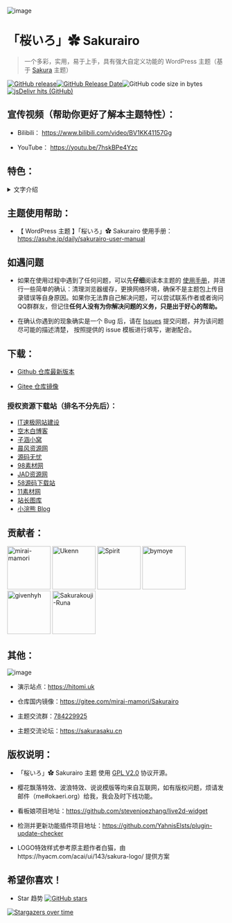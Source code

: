 ![image](https://cdn.jsdelivr.net/gh/Fuukei/Public_Repository/vision/readme/readme1.png)

<h1 align="left"> 「桜いろ」✿ Sakurairo </h1>

> 一个多彩，实用，易于上手，具有强大自定义功能的 WordPress 主题（基于 [Sakura](https://github.com/mashirozx/Sakura) 主题）

[![GitHub release](https://img.shields.io/github/v/release/mirai-mamori/Sakurairo.svg?style=for-the-badge&logo=appveyor)](https://github.com/mirai-mamori/Sakurairo/releases/latest)[![GitHub Release Date](https://img.shields.io/github/release-date/mirai-mamori/Sakurairo?style=for-the-badge&logo=appveyor)](https://github.com/mirai-mamori/Sakurairo/releases)![GitHub code size in bytes](https://img.shields.io/github/languages/code-size/mirai-mamori/Sakurairo?style=for-the-badge&logo=appveyor)[![jsDelivr hits (GitHub)](https://img.shields.io/jsdelivr/gh/hm/mirai-mamori/sakurairo?color=red&logo=jsdelivr&logoColor=red&style=for-the-badge)](https://www.jsdelivr.com/package/gh/mirai-mamori/sakurairo)

## 宣传视频（帮助你更好了解本主题特性）：

- Bilibili： https://www.bilibili.com/video/BV1KK41157Gg

- YouTube：  https://youtu.be/7hskBPe4Yzc

## 特色：

<details>
<summary>文字介绍</summary>

```java
- 功能类：
    - 主页随机图多端分离（支持API）
    - 内嵌提示块（短代码）
    - 特效资源云端化
    - 原生集成升级功能
    - 强大的色彩控制功能
    - 多种全局定制色彩图标
    - 网页预加载动画
    - 强大的字体设置功能
    - 可选择的夜间模式
- 特效类：
    - 樱花飘落特效
    - 波浪特效
    - 看板娘 Live2D
    - 首页下拉箭头
    - 脚页一言（随机话语API）
    - 首页一言打字效果
    - logo音符触动效果
    - logo特效
    - 邮件模板自定义

```
</details>

## 主题使用帮助：

- 【 WordPress 主题 】「桜いろ」✿ Sakurairo  使用手册：https://asuhe.jp/daily/sakurairo-user-manual

## 如遇问题

- 如果在使用过程中遇到了任何问题，可以先**仔细**阅读本主题的 [使用手册](https://asuhe.jp/daily/sakurairo-user-manual)，并进行一些简单的确认：清理浏览器缓存，更换网络环境，确保不是主题包上传目录错误等自身原因。如果你无法靠自己解决问题，可以尝试联系作者或者询问QQ群群友，但记住**任何人没有为你解决问题的义务，只是出于好心的帮助。**  

- 在确认你遇到的现象确实是一个 Bug 后，请在 [Issues](https://github.com/mirai-mamori/Sakurairo/issues/new/choose) 提交问题，并为该问题尽可能的描述清楚，
按照提供的 issue 模板进行填写，谢谢配合。

## 下载：

- [Github 仓库最新版本](https://github.com/mirai-mamori/Sakurairo/releases/latest)

- [Gitee 仓库镜像](https://gitee.com/mirai-mamori/Sakurairo)

### 授权资源下载站（排名不分先后）：

- [IT速极网站建设](https://www.vpsqv.cn/4653.html)
- [空木白博客](https://wuzuhua.cn/1004.html)
- [子涵小窝](https://zbk52.com/post-51.html)
- [晨风资源网](https://chenfengwl.com/4394.html)
- [源码无忧](https://www.ym51.cn/archives/7500)
- [98素材网](https://www.98sucai.com/wordpress-3666.html)
- [JAD资源网](http://www.jiuandun.com/13756/)
- [58源码下载站](https://www.58dir.cn/3351.html)
- [11素材网](https://www.11sucai.com/wordpress-299.html)
- [站长图库](https://www.zztuku.com/wordpress-3084.html)
- [小浣熊 Blog](https://www.mua222.cn/125.html)

## 贡献者：

<a href="https://github.com/mirai-mamori"><img src="https://avatars3.githubusercontent.com/u/61381142?s=400" alt="mirai-mamori" width="100"></a>  <a href="https://github.com/Ukenn2112"><img src="https://avatars3.githubusercontent.com/u/60847880?s=400" alt="Ukenn" width="100"></a>  <a href="https://github.com/spirit1431007"><img src="https://avatars1.githubusercontent.com/u/29689177?s=400" alt="Spirit" width="100"></a>  <a href="https://github.com/bymoye"><img src="https://avatars2.githubusercontent.com/u/27877470?s=400" alt="bymoye" width="100"></a>  <a href="https://github.com/givenhyh"><img src="https://avatars3.githubusercontent.com/u/37971883?s=400" alt="givenhyh" width="100"></a>  <a href="https://github.com/Sakurakouji-Runa"><img src="https://avatars2.githubusercontent.com/u/46081776?s=400" alt="Sakurakouji-Runa" width="100"></a>  

## 其他：

![image](https://cdn.jsdelivr.net/gh/Fuukei/Public_Repository/vision/readme/readme2.png)

- 演示站点：https://hitomi.uk

- 仓库国内镜像：https://gitee.com/mirai-mamori/Sakurairo

- 主题交流群：[784229925](https://jq.qq.com/?_wv=1027&k=U5UJjRik)

- 主题交流论坛：https://sakurasaku.cn


## 版权说明：

- 「桜いろ」✿ Sakurairo  主题 使用 [GPL V2.0](https://github.com/mirai-mamori/Sakurairo/blob/master/LICENSE) 协议开源。

- 樱花飘落特效、波浪特效、说说模版等均来自互联网，如有版权问题，烦请发邮件（me#okaeri.org）给我，我会及时下线功能。

- 看板娘项目地址：https://github.com/stevenjoezhang/live2d-widget

- 检测并更新功能插件项目地址：https://github.com/YahnisElsts/plugin-update-checker

- LOGO特效样式参考原主题作者白猫，由https://hyacm.com/acai/ui/143/sakura-logo/ 提供方案

## 希望你喜欢！
- Star 趋势  [![GitHub stars](https://img.shields.io/github/stars/mirai-mamori/Sakurairo?logo=github&style=social)](https://github.com/mirai-mamori/Sakurairo/stargazers)

[![Stargazers over time](https://starchart.cc/mirai-mamori/Sakurairo.svg)](https://starchart.cc/mirai-mamori/Sakurairo)
